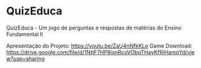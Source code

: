 # QuizEduca
QuizEduca - Um jogo de perguntas e respostas de matérias do Ensino Fundamental II

Apresentação do Projeto: https://youtu.be/ZaU4nNfkKLo
Game Download: https://drive.google.com/file/d/1NttF7HP8isnRcoVObqTHayKfRiHamqYd/view?usp=sharing
